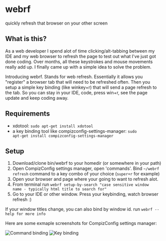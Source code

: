 webrf
=====

quickly refresh that browser on your other screen

## What is this?

As a web developer I spend alot of time clicking/alt-tabbing between my IDE and my web browser to refresh the page to test out what I've just got done coding.  Over months, all these keystrokes and mouse movements really add up.  I finally came up with a simple idea to solve the problem.

Introducing webrf.  Stands for web refresh.  Essentially it allows you "register" a browser tab that will need to be refreshed often.  Then you setup a simple key binding (like winkey+r) that will send a page refresh to the tab.  So you can stay in your IDE, code, press win+r, see the page update and keep coding away.

## Requirements

*  xdotool: <code>sudo apt-get install xdotool</code>
*  a key binding tool like compizconfig-settings-manager: <code>sudo apt-get install compizconfig-settings-manager</code>

## Setup

1.  Download/clone bin/webrf to your homedir (or somewhere in your path)
1.  Open CompizConfig settings manager, open 'commands'. Bind <code>~/webrf refresh</code> command to a key combo of your choice (<code>super+r</code> for example)
1.  Open your browser and page where your going to want to refresh alot.
1.  From terminal run <code>webrf setup-by-search "case sensitive window name - typically html title to search for"</code>
1.  Go to your IDE or other window. Press your keybinding, watch browser refresh :)

If your window titles change, you can also bind by window id. run <code>webrf --help for more info</code>

Here are some exmaple screenshots for CompizConfig settings manager:

![Command binding](http://getfile1.posterous.com/getfile/files.posterous.com/temp-2012-06-01/iqtDqzEIaEgvIJyfqwezxHiFzEDrkGwivptFCtegxAoInEqkmEeJnGcFjybD/CompizConfig_Settings_Manager_747.png.scaled1000.png "cmd")
![Key binding](http://getfile3.posterous.com/getfile/files.posterous.com/temp-2012-06-01/nullEJitegqlbknpdztnoAevEsJlFhAlmzuinJIwIkrxeBgoqnwnApmqqHxA/CompizConfig_Settings_Manager_746.png.scaled1000.png)

